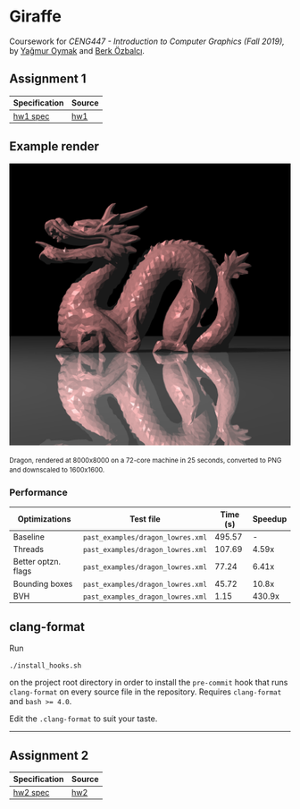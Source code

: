 # Giraffe

Coursework for *CENG447 - Introduction to Computer Graphics (Fall 2019),* by [Yağmur Oymak](https://twitter.com/OymakYagmur) and [Berk Özbalcı](https://unsystem.dev).

## Assignment 1

|Specification|Source|
|---|---|
|[hw1 spec](https://github.com/bozbalci/giraffe/tree/master/assignments/hw1/hw1.pdf)|[hw1](https://github.com/bozbalci/giraffe/tree/master/assignments/hw1/src)|

## Example render

![Dragon](pictures/dragon_hires.png)

<small>Dragon, rendered at 8000x8000 on a 72-core machine in 25 seconds, converted to PNG and downscaled to 1600x1600.</small>

### Performance

|Optimizations|Test file|Time (s)|Speedup|
|--|--|--|--|
|Baseline|`past_examples/dragon_lowres.xml`|495.57|-|
|Threads|`past_examples/dragon_lowres.xml`|107.69|4.59x|
|Better optzn. flags|`past_examples/dragon_lowres.xml`|77.24|6.41x|
|Bounding boxes|`past_examples/dragon_lowres.xml`|45.72|10.8x|
|BVH|`past_examples_dragon_lowres.xml`|1.15|430.9x|

## clang-format
Run

    ./install_hooks.sh

on the project root directory in order to install the `pre-commit` hook that runs `clang-format` on every source file in the repository. Requires `clang-format` and `bash >= 4.0`.

Edit the `.clang-format` to suit your taste.

<hr />

## Assignment 2

|Specification|Source|
|---|---|
|[hw2 spec](https://github.com/bozbalci/giraffe/tree/master/assignments/hw2/hw2.pdf)|[hw2](https://github.com/bozbalci/giraffe/tree/master/assignments/hw2/src)|
